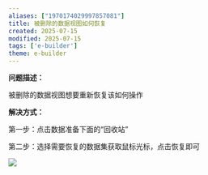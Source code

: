 ```yaml
---
aliases: ["1970174029997857081"]
title: 被删除的数据视图如何恢复
created: 2025-07-15
modified: 2025-07-15
tags: ['e-builder']
theme: e-builder
---
```


**问题描述：**

被删除的数据视图想要重新恢复该如何操作

**解决方式：**

第一步：点击数据准备下面的“回收站”

第二步：选择需要恢复的数据集获取鼠标光标，点击恢复即可

![](https://myhelpdoc.oss-cn-heyuan.aliyuncs.com/mdimages/d6737fd0e52f6324efb0b94e33d086b4.jpg)